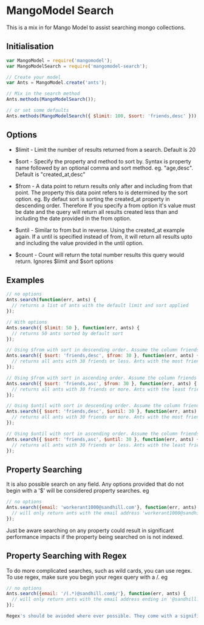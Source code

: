 MangoModel Search
=================

This is a mix in for Mango Model to assist searching mongo collections.

Initialisation
--------------

```js
var MangoModel = require('mangomodel');
var MangoModelSearch = require('mangomodel-search');

// Create your model
var Ants = MangoModel.create('ants');

// Mix in the search method
Ants.methods(MangoModelSearch());

// or set some defaults
Ants.methods(MangoModelSearch({ $limit: 100, $sort: 'friends,desc' }));
```

Options
-------

*  $limit - Limit the number of results returned from a search. Default is 20

*  $sort - Specify the property and method to sort by. Syntax is property name followed by an optional comma and sort method. eg. "age,desc". Default is "created_at,desc"

*  $from - A data point to return results only after and including from that point. The property this data point refers to is determined by the sort option. eg. By defaut sort is sorting the created_at property in descending order. Therefore If you specify a from option it's value must be date and the query will return all results created less than and including the date provided in the from option.

*  $until - Similar to from but in reverse. Using the created_at example again. If a until is specified instead of from, it will return all results upto and including the value provided in the until option.

*  $count - Count will return the total number results this query would return. Ignores $limit and $sort options

Examples
--------

```js
// no options
Ants.search(function(err, ants) {
  // returns a list of ants with the default limit and sort applied
});

// With options
Ants.search({ $limit: 50 }, function(err, ants) {
  // returns 50 ants sorted by default sort
});

// Using $from with sort in descending order. Assume the column friends is an integer
Ants.search({ $sort: 'friends,desc', $from: 30 }, function(err, ants) {
  // returns all ants with 30 friends or less. Ants with the most friends will be returned first
});

// Using $from with sort in ascending order. Assume the column friends is an integer
Ants.search({ $sort: 'friends,asc', $from: 30 }, function(err, ants) {
  // returns all ants with 30 friends or more. Ants with the least friends will be returned first
});

// Using $until with sort in descending order. Assume the column friends is an integer
Ants.search({ $sort: 'friends,desc', $until: 30 }, function(err, ants) {
  // returns all ants with 30 friends or more. Ants with the most friends will be returned first
});

// Using $until with sort in ascending order. Assume the column friends is an integer
Ants.search({ $sort: 'friends,asc', $until: 30 }, function(err, ants) {
  // returns all ants with 30 friends or less. Ants with the least friends will be returned first
});
```

Property Searching
------------------

It is also possible search on any field. Any options provided that do not begin with a '$' will be considered property searches. eg

```js
// no options
Ants.search({email: 'workerant1000@sandhill.com'}, function(err, ants) {
  // will only return ants with the email address 'workerant1000@sandhill.com'
});
```

Just be aware searching on any property could result in significant performance impacts if the property being searched on is not indexed.

Property Searching with Regex
-----------------------------

To do more complicated searches, such as wild cards, you can use regex. To use regex, make sure you begin your regex query with a /. eg

```js
// no options
Ants.search({email: '/(.*)@sandhill.com$/'}, function(err, ants) {
  // will only return ants with the email address ending in '@sandhill.com'
});

Regex's should be avioded where ever possible. They come with a significant performance impact.